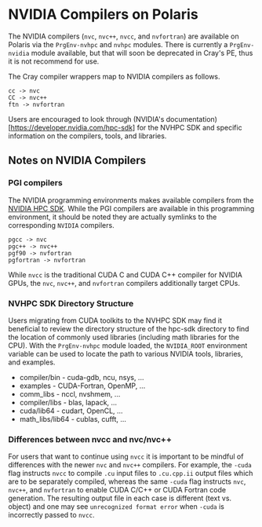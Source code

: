 # NVIDIA Compilers on Polaris

The NVIDIA compilers (`nvc`, `nvc++`, `nvcc`, and `nvfortran`) are available on Polaris via the `PrgEnv-nvhpc` and `nvhpc` modules. There is currently a `PrgEnv-nvidia` module available, but that will soon be deprecated in Cray's PE, thus it is not recommend for use.

The Cray compiler wrappers map to NVIDIA compilers as follows.

```
cc -> nvc
CC -> nvc++
ftn -> nvfortran
```

Users are encouraged to look through (NVIDIA's documentation)[https://developer.nvidia.com/hpc-sdk] for the NVHPC SDK and specific information on the compilers, tools, and libraries.

## Notes on NVIDIA Compilers
### PGI compilers

The NVIDIA programming environments makes available compilers from the [NVIDIA HPC SDK](https://developer.nvidia.com/hpc-sdk). While the PGI compilers are available in this programming environment, it should be noted they are actually symlinks to the corresponding `NVIDIA` compilers.
```
pgcc -> nvc
pgc++ -> nvc++
pgf90 -> nvfortran
pgfortran -> nvfortran
```
While `nvcc` is the traditional CUDA C and CUDA C++ compiler for NVIDIA GPUs, the `nvc`, `nvc++`, and `nvfortran` compilers additionally target CPUs.

### NVHPC SDK Directory Structure

Users migrating from CUDA toolkits to the NVHPC SDK may find it beneficial to review the directory structure of the hpc-sdk directory to find the location of commonly used libraries (including math libraries for the CPU). With the `PrgEnv-nvhpc` module loaded, the `NVIDIA_ROOT` environment variable can be used to locate the path to various NVIDIA tools, libraries, and examples.

- compiler/bin - cuda-gdb, ncu, nsys, ...
- examples - CUDA-Fortran, OpenMP, ...
- comm_libs - nccl, nvshmem, ...
- compiler/libs - blas, lapack, ...
- cuda/lib64 - cudart, OpenCL, ...
- math_libs/lib64 - cublas, cufft, ...

### Differences between nvcc and nvc/nvc++

For users that want to continue using `nvcc` it is important to be mindful of differences with the newer `nvc` and `nvc++` compilers. For example, the `-cuda` flag instructs `nvcc` to compile `.cu` input files to `.cu.cpp.ii` output files which are to be separately compiled, whereas the same `-cuda` flag instructs `nvc`, `nvc++`, and `nvfortran` to enable CUDA C/C++ or CUDA Fortran code generation. The resulting output file in each case is different (text vs. object) and one may see `unrecognized format error` when `-cuda` is incorrectly passed to `nvcc`.


[//]: # (ToDo: repeat here some of the nvidia-specific items from general compiling page??)
[//]: # (ToDo: do we want separate pages for each compiler or a single compiler page with brief info on each of them with links to further info??)